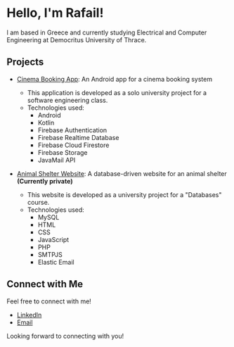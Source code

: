 # Hello, I'm Rafail!

I am based in Greece and currently studying Electrical and Computer Engineering at Democritus University of Thrace.

## Projects

- [Cinema Booking App](https://github.com/rafailpapastamou/cinema-booking-app): An Android app for a cinema booking system
  - This application is developed as a solo university project for a software engineering class. 
  - Technologies used:
    - Android
    - Kotlin
    - Firebase Authentication
    - Firebase Realtime Database
    - Firebase Cloud Firestore
    - Firebase Storage
    - JavaMail API

- [Animal Shelter Website](https://github.com/rafailpapastamou/animal-shelter-website): A database-driven website for an animal shelter **(Currently private)**
  - This website is developed as a university project for a "Databases" course.
  - Technologies used:
    - MySQL
    - HTML
    - CSS
    - JavaScript
    - PHP
    - SMTPJS
    - Elastic Email

## Connect with Me

Feel free to connect with me!

- [LinkedIn](https://www.linkedin.com/in/rafail-papastamou/)
- [Email](mailto:rafail.papastamou@gmail.com)

Looking forward to connecting with you!
